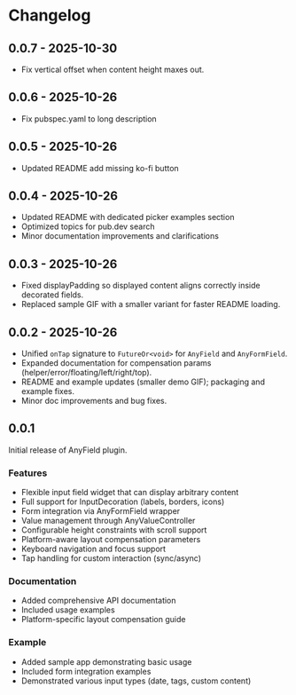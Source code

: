 # Changelog

## 0.0.7 - 2025-10-30

- Fix vertical offset when content height maxes out.

## 0.0.6 - 2025-10-26

- Fix pubspec.yaml to long description

## 0.0.5 - 2025-10-26

- Updated README add missing ko-fi button

## 0.0.4 - 2025-10-26

- Updated README with dedicated picker examples section
- Optimized topics for pub.dev search
- Minor documentation improvements and clarifications

## 0.0.3 - 2025-10-26

- Fixed displayPadding so displayed content aligns correctly inside decorated fields.
- Replaced sample GIF with a smaller variant for faster README loading.

## 0.0.2 - 2025-10-26

- Unified `onTap` signature to `FutureOr<void>` for `AnyField` and `AnyFormField`.
- Expanded documentation for compensation params (helper/error/floating/left/right/top).
- README and example updates (smaller demo GIF); packaging and example fixes.
- Minor doc improvements and bug fixes.

## 0.0.1

Initial release of AnyField plugin.

### Features
* Flexible input field widget that can display arbitrary content
* Full support for InputDecoration (labels, borders, icons)
* Form integration via AnyFormField wrapper
* Value management through AnyValueController
* Configurable height constraints with scroll support
* Platform-aware layout compensation parameters
* Keyboard navigation and focus support
* Tap handling for custom interaction (sync/async)

### Documentation
* Added comprehensive API documentation
* Included usage examples
* Platform-specific layout compensation guide

### Example
* Added sample app demonstrating basic usage
* Included form integration examples
* Demonstrated various input types (date, tags, custom content)

